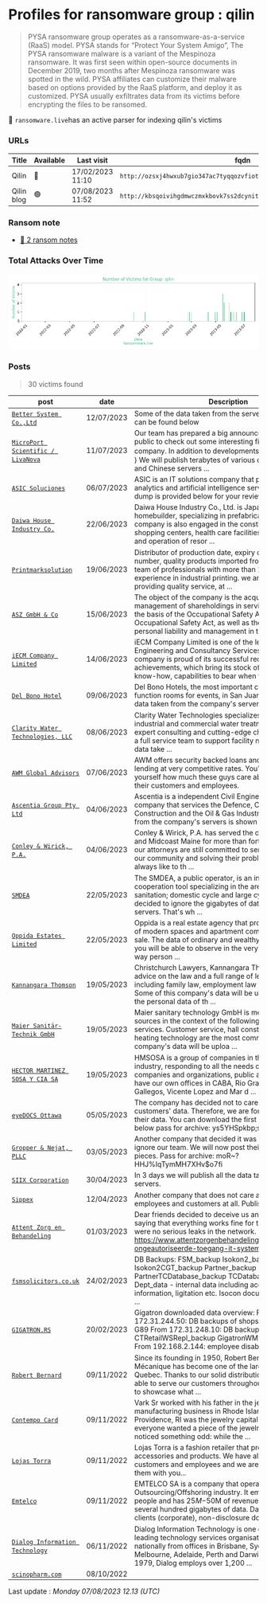 # Profiles for ransomware group : **qilin**


> PYSA ransomware group operates as a ransomware-as-a-service (RaaS) model. PYSA stands for “Protect Your System Amigo”, The PYSA ransomware malware is a variant of the Mespinoza ransomware. It was first seen within open-source documents in December 2019, two months after Mespinoza ransomware was spotted in the wild. PYSA affiliates can customize their malware based on options provided by the RaaS platform, and deploy it as customized. PYSA usually exfiltrates data from its victims before encrypting the files to be ransomed.


🔎 `ransomware.live`has an active  parser for indexing qilin's victims

### URLs
| Title | Available | Last visit | fqdn | Screenshot 
|---|---|---|---|---|
| Qilin | 🔴 | 17/02/2023 11:10 | `http://ozsxj4hwxub7gio347ac7tyqqozvfioty37skqilzo2oqfs4cw2mgtyd.onion` | <a href="https://images.ransomware.live/screenshots/ozsxj4hwxub7gio347ac7tyqqozvfioty37skqilzo2oqfs4cw2mgtyd-onion.png" target=_blank>📸</a> | 
| Qilin blog | 🟢 | 07/08/2023 11:52 | `http://kbsqoivihgdmwczmxkbovk7ss2dcynitwhhfu5yw725dboqo5kthfaad.onion` | <a href="https://images.ransomware.live/screenshots/kbsqoivihgdmwczmxkbovk7ss2dcynitwhhfu5yw725dboqo5kthfaad-onion.png" target=_blank>📸</a> | 


### Ransom note
* [📝 2 ransom notes](notes/qilin)

### Total Attacks Over Time

![Statistics](../graphs/stats-qilin.png)


### Posts

> 30 victims found

| post | date | Description | Screenshot | 
|---|---|---|---|
| [`Better System Co.,Ltd`](https://www.bettersystem.co.th) | 12/07/2023 | Some of the data taken from the servers of this company can be found below | <a href="https://images.ransomware.live/screenshots/posts/25a3b13e5f546e8d08a4130f991c3f73.png" target=_blank>📸</a> |
| [`MicroPort Scientific / LivaNova`](https://microport.com) | 11/07/2023 | Our team has prepared a big announcement for the public to check out some interesting files of this company. In addition to developments ( 1冠脉产品研发部 )  We will publish terabytes of various data from European and Chinese servers            ... | <a href="https://images.ransomware.live/screenshots/posts/97e0673432f4d5385a09f344e9cee6f1.png" target=_blank>📸</a> |
| [`ASIC Soluciones`](https://asicamericas.com/) | 06/07/2023 | ASIC is an IT solutions company that provides data, analytics and artificial intelligence services.  The data dump is provided below for your review. |   |
| [`Daiwa House Industry Co.`](https://medexs.com) | 22/06/2023 | Daiwa House Industry Co., Ltd. is Japan's largest homebuilder, specializing in prefabricated houses. The company is also engaged in the construction of factories, shopping centers, health care facilities, the management and operation of resor            ... |   |
| [`Printmarksolution`](https://printmarksolution.com) | 19/06/2023 | Distributor of production date, expiry date, barcode, lot number, quality products imported from Europe by a team of professionals with more than 15 years of experience in industrial printing. we are committed to providing quality service, at            ... |   |
| [`ASZ GmbH & Co`](https://asz-gmbh.de) | 15/06/2023 | The object of the company is the acquisition and management of shareholdings in service companies on the basis of the Occupational Safety Act and the Occupational Safety Act, as well as the assumption of personal liability and management in t            ... |   |
| [`iECM Company Limited`](https://www.iecm.co.th) | 14/06/2023 | iECM Company Limited is one of the leading firm of Engineering and Consultancy Services in Thailand. Our company is proud of its successful record of the achievements, which bring its stock of experience, know-how, capabilities to bear when f            ... |   |
| [`Del Bono Hotel`](https://delbonohotels.com) | 09/06/2023 | Del Bono Hotels, the most important chain of hotels with function rooms for events, in San Juan Argentina.  The data taken from the company's servers is shown below. |   |
| [`Clarity Water Technologies, LLC`](https://claritywatertech.com) | 08/06/2023 | Clarity Water Technologies specializes in comprehensive industrial and commercial water treatment that includes expert consulting and cutting-edge chemistry, as well as a full service team to support facility needs .   Some of the data take            ... | <a href="https://images.ransomware.live/screenshots/posts/0e9443de9ef600c9a93a177321399d57.png" target=_blank>📸</a> |
| [`AWM Global Advisors`](https://awmga.com/) | 07/06/2023 | AWM offers security backed loans and margin account lending at very competitive rates.   You'll soon see for yourself how much these guys care about the privacy of their customers and employees. | <a href="https://images.ransomware.live/screenshots/posts/c499599ae89d16ebaf5c14c5db423cdc.png" target=_blank>📸</a> |
| [`Ascentia Group Pty Ltd`](https://ascentia.us) | 04/06/2023 | Ascentia is a independent Civil Engineering Contracting company that services the Defence, Civil Infrastructure Construction and the Oil & Gas Industries.   The data taken from the company's servers is shown below. |   |
| [`Conley & Wirick, P.A.`](https://conleywirick.com) | 04/06/2023 | Conley & Wirick, P.A. has served the communities of Bath and Midcoast Maine for more than forty years, and today our attorneys are still committed to serving the people of our community and solving their problems.  Lawyers always like to th            ... | <a href="https://images.ransomware.live/screenshots/posts/295fe7b2f034aba0ae36d30776bfc047.png" target=_blank>📸</a> |
| [`SMDEA`](https://smdea09.fr/) | 22/05/2023 | The SMDEA, a public operator, is an intermunicipal cooperation tool specializing in the areas of water and sanitation; domestic cycle and large cycle.  The company decided to ignore the gigabytes of data taken from their servers. That's wh            ... | <a href="https://images.ransomware.live/screenshots/posts/43581f3a26e145dee5c3d0102a7244f8.png" target=_blank>📸</a> |
| [`Oppida Estates Limited`](https://oppida.com/) | 22/05/2023 | Oppida is a real estate agency that provides a wide range of modern spaces and apartment complexes for rent and sale.  The data of ordinary and wealthy (very) customers you will be able to observe in the very near future. By the way person            ... | <a href="https://images.ransomware.live/screenshots/posts/c4e5e665e7ac1f7c25627fe2c5e653b3.png" target=_blank>📸</a> |
| [`Kannangara Thomson`](https://www.ktlaw.co.nz/) | 19/05/2023 | Christchurch Lawyers, Kannangara Thomson provides advice on the law and a full range of legal services including family law, employment law and conveyancing  Some of this company's data will be uploaded shortly. All the personal data of th            ... |   |
| [`Maier Sanitär-Technik GmbH`](https://www.maier-sanitaer.de) | 19/05/2023 | Maier sanitary technology GmbH is mentioned in public sources in the context of the following products and services. Customer service, hall construction and heating technology are the most common.   Some of this company's data will be uploa            ... |   |
| [`HECTOR MARTINEZ SOSA Y CIA SA`](https://hmsosa.com) | 19/05/2023 | HMSOSA is a group of companies in the insurance industry, responding to all the needs of individuals, companies and organizations, public and private. We have our own offices in CABA, Rio Grande, Ushuaia, Rio Gallegos, Vicente Lopez and Mar d            ... |   |
| [`eyeDOCS Ottawa`](https://eyedocsottawa.com) | 05/05/2023 | The company has decided not to care about its customers' data. Therefore, we are forced to publish their data. You can download the first part at the link below  pass for archive: ys5YHSpkbp;sYT5&^%,FPERLHP | <a href="https://images.ransomware.live/screenshots/posts/9cffdbed6640aeedd01a092875e29338.png" target=_blank>📸</a> |
| [`Gropper & Nejat, PLLC`](https://www.groppernejat.com/) | 03/05/2023 | Another company that decided it was a good idea to ignore our team. We will now post their customer data in pieces. Pass for archive: moR~?HHJ%IqTymMH7XHv$o7fi | <a href="https://images.ransomware.live/screenshots/posts/83bf68fedf007626561a039206ce1ec6.png" target=_blank>📸</a> |
| [`SIIX Corporation`](https://www.siix.co.jp) | 30/04/2023 | In 3 days we will publish all the data taken from their servers. | <a href="https://images.ransomware.live/screenshots/posts/8c228b0b2a895306fd8ac6e97457c7f8.png" target=_blank>📸</a> |
| [`Sippex`](https://www.sippex.com) | 12/04/2023 | Another company that does not care about the data of its employees and customers at all. Publishing another leak | <a href="https://images.ransomware.live/screenshots/posts/b91b2142709212795fdc1a25c6a0363a.png" target=_blank>📸</a> |
| [`Attent Zorg en Behandeling`](https://www.attentzorgenbehandeling.nl/) | 01/03/2023 | Dear friends decided to deceive us and their customers, saying that everything works fine for them and there were no serious leaks in the network. https://www.attentzorgenbehandeling.nl/nieuws/update-ongeautoriseerde-toegang-it-systemen  W            ... | <a href="https://images.ransomware.live/screenshots/posts/663171b6c58fbd5f381100d58ba41b80.png" target=_blank>📸</a> |
| [`fsmsolicitors.co.uk`](https://fsmsolicitors.co.uk/) | 24/02/2023 | DB Backups: FSM_backup Isokon2_backup Isokon2CGT_backup Partner_backup PartnerTCDatabase_backup TCDatabase_backup  Dept_data - internal data including accounts, commercial information, ligitation etc. Isocon documents Client's data             ... | <a href="https://images.ransomware.live/screenshots/posts/c92f8b2a0764f64f4f3c5af45c2075e8.png" target=_blank>📸</a> |
| [`GIGATRON.RS`](https://gigatron.rs/) | 20/02/2023 | Gigatron downloaded data overview:  From 172.31.244.50: DB backups of shops: G1-G69, G88, G89  From 172.31.248.10: DB backups: CTRetail_backup CTRetailWSRepl_backup GigatronWMS_Sync_backup From 192.168.2.144: employee disability             ... | <a href="https://images.ransomware.live/screenshots/posts/6979ca89e019c71c8265627ef6b00e2c.png" target=_blank>📸</a> |
| [`Robert Bernard`](https://robertbernard.com) | 09/11/2022 | Since its founding in 1950, Robert Bernard Pneus et Mécanique has become one of the largest tire retailers in Quebec. Thanks to our solid distribution network, we are able to serve our customers throughout Quebec. It's time to showcase what             ... | <a href="https://images.ransomware.live/screenshots/posts/0e88512c9ea83e510e17e50a8e0957be.png" target=_blank>📸</a> |
| [`Contempo Card`](https://contempocard.com) | 09/11/2022 | Vark Sr worked with his father in the jewelry manufacturing business in Rhode Island. In the 80’s, Providence, RI was the jewelry capital of the world, and everyone wanted a piece of the jewelry pie. Vark Sr noticed something odd: while the            ... | <a href="https://images.ransomware.live/screenshots/posts/958680b70b17136cd29772b398369868.png" target=_blank>📸</a> |
| [`Lojas Torra`](https://lojastorra.com.br) | 09/11/2022 | Lojas Torra is a fashion retailer that provides fashion accessories and products. We have all the data of customers and employees and we are ready to share them with you... | <a href="https://images.ransomware.live/screenshots/posts/f66693c68c554d0b3895939afa822a53.png" target=_blank>📸</a> |
| [`Emtelco`](https://emtelco.com.co) | 09/11/2022 | EMTELCO SA is a company that operates in the Outsourcing/Offshoring industry. It employs 101-250 people and has $25M-$50M of revenue. We also have several hundred gigabytes of data. Data of all large clients (corporate), non-disclosure docume            ... | <a href="https://images.ransomware.live/screenshots/posts/edbdee21bd06aef12bbd3fe65b246074.png" target=_blank>📸</a> |
| [`Dialog Information Technology`](https://dialog.com.au) | 06/11/2022 | Dialog Information Technology is one of Australia's leading technology services organisations trading nationally from offices in Brisbane, Sydney, Canberra, Melbourne, Adelaide, Perth and Darwin. Established in 1979, Dialog employs over 1,200            ... | <a href="https://images.ransomware.live/screenshots/posts/3cc573553f9c1d37093f453d1ae91906.png" target=_blank>📸</a> |
| [`scinopharm.com`](https://google.com/search?q=scinopharm.com) | 08/10/2022 |   |   |



Last update : _Monday 07/08/2023 12.13 (UTC)_
